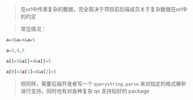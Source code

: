 > 在url中传递复杂的数据，完全取决于项目前后端成员关于复杂数据在url中的约定

> 常见情况：

```js
a=3&a=4&a=5

a=3,4,5

a[]=3&a[]=4&a[]=5

a[0]=3a[1]=4&a[2]=5
```

> 但同样，需要后端开发者写一个 `querystring.parse` 来对指定的格式解析进行支持，同时也有对各种复杂 qs 支持较好的 package